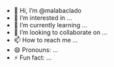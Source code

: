 - 👋 Hi, I’m @malabaclado
- 👀 I’m interested in ...
- 🌱 I’m currently learning ...
- 💞️ I’m looking to collaborate on ...
- 📫 How to reach me ...
- 😄 Pronouns: ...
- ⚡ Fun fact: ...

<!---
malabaclado/malabaclado is a ✨ special ✨ repository because its `README.md` (this file) appears on your GitHub profile.
You can click the Preview link to take a look at your changes.
--->
